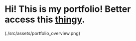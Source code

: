 # Hi! This is my portfolio! Better access this [thingy](https://irinavasilescu.github.io/Portfolio/).

(./src/assets/portfolio_overview.png)